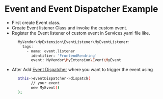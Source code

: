 # Event and Event Dispatcher Example 

* First create Event class.
* Create Event listener Class and invoke the custom event.
* Register the Event listener of custom event in Services.yaml file like.
```sh
      MyVendor\MyExtension\EventListener\MyEventListener: 
        tags:
          - name: event.listener
            identifier: 'FrontendRendring'
            event: MyVendor\MyExtension\Event\MyEvent 
```

* After Add [Event Dispatcher](https://docs.typo3.org/m/typo3/reference-coreapi/main/en-us/ApiOverview/Events/EventDispatcher/Index.html) where you want to trigger the event using  
```sh     
      $this->eventDispatcher->dispatch(
            // your event
            new MyEvent()
      );
```